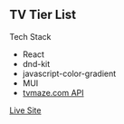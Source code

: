 ## TV Tier List

Tech Stack
  - React
  - dnd-kit
  - javascript-color-gradient
  - MUI
  - [tvmaze.com API](https://www.tvmaze.com/api)

[Live Site](https://anthonysorise.com/tv-tier-list/)
